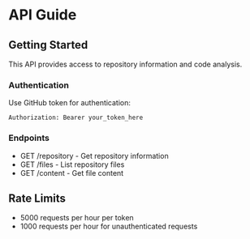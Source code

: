 # API Guide

## Getting Started

This API provides access to repository information and code analysis.

### Authentication

Use GitHub token for authentication:
```
Authorization: Bearer your_token_here
```

### Endpoints

- GET /repository - Get repository information
- GET /files - List repository files
- GET /content - Get file content

## Rate Limits

- 5000 requests per hour per token
- 1000 requests per hour for unauthenticated requests
